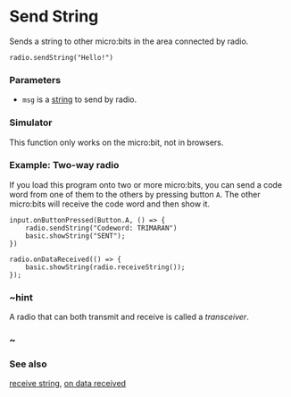 # Send String

Sends a string to other micro:bits in the area connected by radio.

```sig
radio.sendString("Hello!")
```

### Parameters

* `msg` is a [string](/reference/types/string) to send by radio.

### Simulator

This function only works on the micro:bit, not in browsers.

### Example: Two-way radio

If you load this program onto two or more micro:bits, you can send a
code word from one of them to the others by pressing button `A`.  The
other micro:bits will receive the code word and then show it.

```blocks
input.onButtonPressed(Button.A, () => {
    radio.sendString("Codeword: TRIMARAN")
    basic.showString("SENT");
})

radio.onDataReceived(() => {
    basic.showString(radio.receiveString());
});
```

### ~hint

A radio that can both transmit and receive is called a _transceiver_.

### ~

### See also

[receive string](/reference/radio/receive-string), [on data received](/reference/radio/on-data-received)
